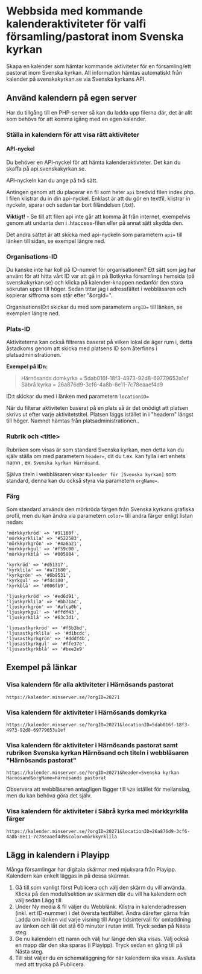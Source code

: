 # Webbsida med kommande kalenderaktiviteter för valfi församling/pastorat inom Svenska kyrkan

Skapa en kalender som hämtar kommande aktiviteter för en församling/ett pastorat inom Svenska kyrkan. All information hämtas automatiskt från kalender på svenskakyrkan.se via Svenska kyrkans API.

## Använd kalendern på egen server
Har du tillgång till en PHP-server så kan du ladda upp filerna där, det är allt som behövs för att komma igång med en egen kalender.

### Ställa in kalendern för att visa rätt aktiviteter

#### API-nyckel
Du behöver en API-nyckel för att hämta kalenderaktivteter. Det kan du skaffa på api.svenskakyrkan.se. 

API-nyckeln kan du ange på två sätt.

Antingen genom att du placerar en fil som heter ``api`` bredvid filen index.php. I filen klistrar du in din api-nyckel. Enklast är att du gör en textfil, klistrar in nyckeln, sparar och sedan tar bort filändelsen (.txt).

**Viktigt!** - Se till att filen api inte går att komma åt från internet, exempelvis genom att undanta den i .htaccess-filen eller på annat sätt skydda den.

Det andra sättet är att skicka med api-nyckeln som parametern ``api=`` till länken till sidan, se exempel längre ned.

### Organisations-ID
Du kanske inte har koll på ID-numret för organisationen? Ett sätt som jag har använt för att hitta vårt ID var att gå in på Botkyrka församlings hemsida (på svenskakyrkan.se) och klicka på kalender-knappen nedanför den stora sökrutan uppe till höger. Sedan tittar jag i adressfältet i webbläsaren och kopierar siffrorna som står efter "&orgId=".

OrganisationsID:t skickar du med som parametern ``orgID=`` till länken, se exemplen längre ned.

### Plats-ID
Aktiviteterna kan också filtreras baserat på vilken lokal de äger rum i, detta åstadkoms genom att skicka med platsens ID som återfinns i platsadministrationen.

**Exempel på IDn:**
> Härnösands domkyrka = 5dab016f-18f3-4973-92d8-69779653a1ef
> Säbrå kyrka = 26a876d9-3cf6-4a8b-8e11-7c78eaaef4d9

ID:t skickar du med i länken med parametern ``locationID=``

När du filterar aktiviteten baserat på en plats så är det onödigt att platsen skrivs ut efter varje aktivitetstitel. Platsen läggs istället in i "headern" längst till höger. Namnet hämtas från platsadministrationen..

### Rubrik och \<title>
Rubriken som visas är som standard Svenska kyrkan, men detta kan du själv ställa om med parametern ``header=``, dit du t.ex. kan fylla i ert enhets namn , ex. ``Svenska kyrkan Härnösand``.

Själva titeln i webbläsaren visar ``Kalender för [Svenska kyrkan]`` som standard, denna kan du också styra via parametern ``orgName=``.

### Färg
Som standard används den mörkröda färgen från Svenska kyrkans grafiska profil, men du kan ändra via parametern ``color=`` till andra färger enligt listan nedan:

    'mörkkyrkröd' => '#91160f',
    'mörkkyrklila' => '#522583',
    'mörkkyrkgrön' => '#4a6a21',
    'mörkkyrkgul' => '#f59c00',
    'mörkkyrkblå' => '#005884',

    'kyrkröd' => '#d51317',
    'kyrklila' => '#a71680',
    'kyrkgrön' => '#6b9531',
    'kyrkgul' => '#fdc300',
    'kyrkblå' => '#006fb9',

    'ljuskyrkröd' => '#ed6d91',
    'ljuskyrklila' => '#bb71ac',
    'ljuskyrkgrön' => '#afca0b',
    'ljuskyrkgul' => '#ffdf43',
    'ljuskyrkblå' => '#63c3d1',

    'ljusastkyrkröd' => '#f5b3bd',
    'ljusastkyrklila' => '#d1bcdc',
    'ljusastkyrkgrön' => '#dddf4b',
    'ljusastkyrkgul' => '#ffe37e',
    'ljusastkyrkblå' => '#bee2e9'

## Exempel på länkar

### Visa kalendern för alla aktiviteter i Härnösands pastorat
``https://kalender.minserver.se/?orgID=20271``

### Visa kalendern för aktiviteter i Härnösands domkyrka

``https://kalender.minserver.se/?orgID=20271&locationID=5dab016f-18f3-4973-92d8-69779653a1ef``

### Visa kalendern för aktiviteter i Härnösands pastorat samt rubriken Svenska kyrkan Härnösand och titeln i webbläsaren "Härnösands pastorat"

``https://kalender.minserver.se/?orgID=20271&header=Svenska kyrkan Härnösand&orgName=Härnösands pastorat``

Observera att webbläsaren antagligen lägger till ``%20`` istället för mellanslag, men du kan behöva göra det själv.

### Visa kalendern för aktiviteter i Säbrå kyrka med mörkkyrklila färger

``https://kalender.minserver.se/?orgID=20271&locationID=26a876d9-3cf6-4a8b-8e11-7c78eaaef4d9&color=mörkkyrklila``


## Lägg in kalendern i Playipp
Många församlingar har digitala skärmar med mjukvara från Playipp. Kalendern kan enkelt läggas in på dessa skärmar.

1. Gå till som vanligt först Publicera och välj den skärm du vill använda. Klicka på den modul/sektion av skärmen där du vill ha kalendern och välj sedan Lägg till.
2. Under Ny media & fil väljer du Webblänk. Klistra in kalenderadressen (inkl. ert ID-nummer) i det översta textfältet. Ändra därefter gärna från Ladda om länken vid varje visning till Ange tidsintervall för omladdning av länken och låt det stå 60 minuter i rutan intill. Tryck sedan på Nästa steg.  
3. Ge nu kalendern ett namn och välj hur länge den ska visas. Välj också en mapp där den ska sparas (i Playipp). Tryck sedan en gång till på Nästa steg.
4. Till sist väljer du en schemaläggning för när kalendern ska visas. Avsluta med att trycka på Publicera.
